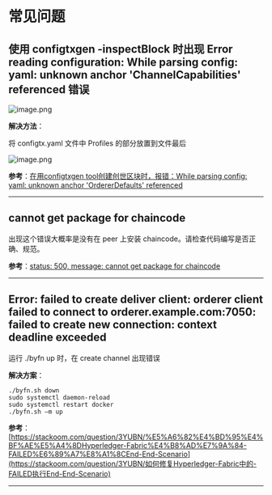 # 常见问题

## 使用 configtxgen -inspectBlock 时出现 Error reading configuration:  While parsing config: yaml: unknown anchor 'ChannelCapabilities' referenced 错误

![image.png](http://ww1.sinaimg.cn/large/006alGmrgy1g8v2ur82w1j31880ei0xo.jpg)

**解决方法**：

将 configtx.yaml 文件中 Profiles 的部分放置到文件最后

![image.png](http://ww1.sinaimg.cn/large/006alGmrgy1g8v2z281w0j30zc0bb40a.jpg)

**参考**：[在用configtxgen tool创建创世区块时，报错：While parsing config: yaml: unknown anchor 'OrdererDefaults' referenced](https://blog.csdn.net/DamonREN/article/details/90753164)

---

## cannot get package for chaincode

出现这个错误大概率是没有在 peer 上安装 chaincode。请检查代码编写是否正确、规范。

**参考**：[status: 500, message: cannot get package for chaincode](https://stackoverflow.com/questions/50925777/status-500-message-cannot-get-package-for-chaincode)

---

## Error: failed to create deliver client: orderer client failed to connect to orderer.example.com:7050: failed to create new connection: context deadline exceeded

运行 ./byfn up 时，在 create channel 出现错误

**解决方案**：

```shell
./byfn.sh down
sudo systemctl daemon-reload
sudo systemctl restart docker
./byfn.sh –m up
```

**参考**：[https://stackoom.com/question/3YUBN/%E5%A6%82%E4%BD%95%E4%BF%AE%E5%A4%8DHyperledger-Fabric%E4%B8%AD%E7%9A%84-FAILED%E6%89%A7%E8%A1%8CEnd-End-Scenario](https://stackoom.com/question/3YUBN/如何修复Hyperledger-Fabric中的-FAILED执行End-End-Scenario)

---

